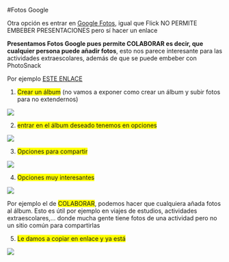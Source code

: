 #Fotos Google

Otra opción es entrar en [Google Fotos](https://photos.google.com/?hl=es), igual que Flick NO PERMITE EMBEBER PRESENTACIONES pero sí hacer un enlace

**Presentamos Fotos Google pues permite COLABORAR es decir, que cualquier persona puede añadir fotos**, esto nos parece interesante para las actividades extraescolares, además de que se puede embeber con PhotoSnack

Por ejemplo [ESTE ENLACE](https://goo.gl/photos/D6sAY7MVNP36BxeZ6)

1. <span style="background-color:yellow">Crear un álbum</span> (no vamos a exponer como crear un álbum y subir fotos para no extendernos)

![](https://catedu.gitbooks.io/aprendizaje-colaborativo-con-blog/content/img/2016-11-18_10_46_13-Albumes_-_Google_Fotos.png)

2. <span style="background-color:yellow">entrar en el álbum deseado tenemos en opciones</span>

![](https://catedu.gitbooks.io/aprendizaje-colaborativo-con-blog/content/img/2016-11-18_10_48_42-aranas_y_mantis_-_Google_Fotos.png)

3. <span style="background-color:yellow">Opciones para compartir</span>

![](https://catedu.gitbooks.io/aprendizaje-colaborativo-con-blog/content/img/2016-11-18_10_48_59-aranas_y_mantis_-_Google_Fotos.png)

4. <span style="background-color:yellow">Opciones muy interesantes</span>

![](https://catedu.gitbooks.io/aprendizaje-colaborativo-con-blog/content/img/2016-11-18_10_49_21-aranas_y_mantis_-_Google_Fotos.png)



Por ejemplo el de <span style="background-color:yellow">COLABORAR</span>, podemos hacer que cualquiera añada fotos al álbum. Esto es útil por ejemplo en viajes de estudios, actividades extraescolares,... donde mucha gente tiene fotos de una actividad pero no un sitio común para compartirlas

5. <span style="background-color:yellow">Le damos a copiar en enlace y ya está</span>

![](https://catedu.gitbooks.io/aprendizaje-colaborativo-con-blog/content/img/2016-11-18_10_50_18-aranas_y_mantis_-_Google_Fotos.png)




